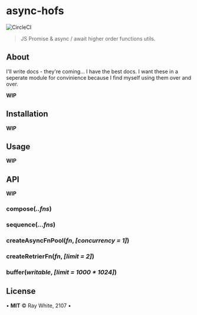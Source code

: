 # async-hofs

![CircleCI](https://circleci.com/gh/raywhite/async-hofs.svg?style=shield&circle-token=ba7a6a30ff093e5402b3af43b6889c2b222ce366)

> JS Promise & async / await higher order functions utils.

## About

I'll write docs - they're coming... I have the best docs. I want these in a seperate module for convinience because I find myself using them over and over. 

**WIP**

## Installation

**WIP**

## Usage

**WIP**

## API

**WIP**

### compose(*..fns*)

### sequence(*...fns*)

### createAsyncFnPool(*fn*, *[concurrency = 1]*)

### createRetrierFn(*fn*, *[limit = 2]*)

### buffer(*writable*, *[limit = 1000 * 1024]*)

## License

&bull; **MIT** &copy; Ray White, 2107 &bull;
